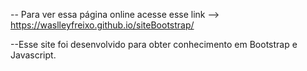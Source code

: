 -- Para ver essa página online acesse esse link --> https://waslleyfreixo.github.io/siteBootstrap/

--Esse site foi desenvolvido para obter conhecimento em Bootstrap e Javascript.
